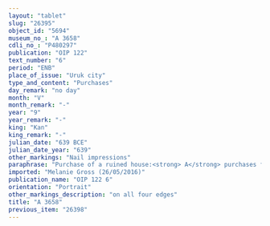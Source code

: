 ```yaml
---
layout: "tablet"
slug: "26395"
object_id: "5694"
museum_no_: "A 3658"
cdli_no_: "P480297"
publication: "OIP 122"
text_number: "6"
period: "ENB"
place_of_issue: "Uruk city"
type_and_content: "Purchases"
day_remark: "no day"
month: "V"
month_remark: "-"
year: "9"
year_remark: "-"
king: "Kan"
king_remark: "-"
julian_date: "639 BCE"
julian_date_year: "639"
other_markings: "Nail impressions"
paraphrase: "Purchase of a ruined house:<strong> A</strong> purchases from <strong>B</strong> a ruined house (<em>bītu abtu</em>) for 1 mina and 12 shekels of silver in pieces (<em>&scaron;ibirtu</em>), together with an additional payment (<em>atru</em>) of 2 shekels of silver. The sold house is located in the district (<em>erṣetu</em>) of the Canal of Urkayītu (<em>Harru-&scaron;a-Urkayītu</em>) inside of Uruk. Its upper side (in the north) borders on the narrow street (<em>sūqu qatnu</em>) and its lower side (in the south) on the house of <strong>C<sub>1</sub></strong>. Its upper front (in the west) borders on the thoroughfare (<em>mūtaqu</em>) of the god and the king and its lower front (in the east) on the house of <strong>C<sub>2</sub></strong>. The transaction is concluded in the presence of (<em>ina u&scaron;uzzi</em>) the royal resident (<em>qīpu</em>) of Uruk and Eanna (&Scaron;ama&scaron;-ilūa). 13 witnesses (including Bēl-u&scaron;allim and Ṣillāya, two other sons of Bēl-&scaron;umu-i&scaron;kun, and &Scaron;umu-iddin, another son of &Scaron;a-Nab&ucirc;-&scaron;ū) and the scribe. Instead of a seal impression (<em>kunukku</em>), fingernail impression (<em>ṣupru</em>) of the seller.<br /> &nbsp;<br /> <strong>A</strong> = Nadna-Marduk/Bēl-&scaron;umu-i&scaron;kun//Eṭēru; <strong>B</strong> = Ṣillāya/Nazia; <strong>C<sub>1</sub></strong> = Iqī&scaron;āya/&Scaron;a-Nab&ucirc;-&scaron;ū; <strong>C<sub>2</sub></strong> = Ahhēa/Bēl-rēmanni; Scribe = Marduk-&scaron;umu-uṣur/Zēr-Bābili<br /> &nbsp;"
imported: "Melanie Gross (26/05/2016)"
publication_name: "OIP 122 6"
orientation: "Portrait"
other_markings_description: "on all four edges"
title: "A 3658"
previous_item: "26398"
---
```

